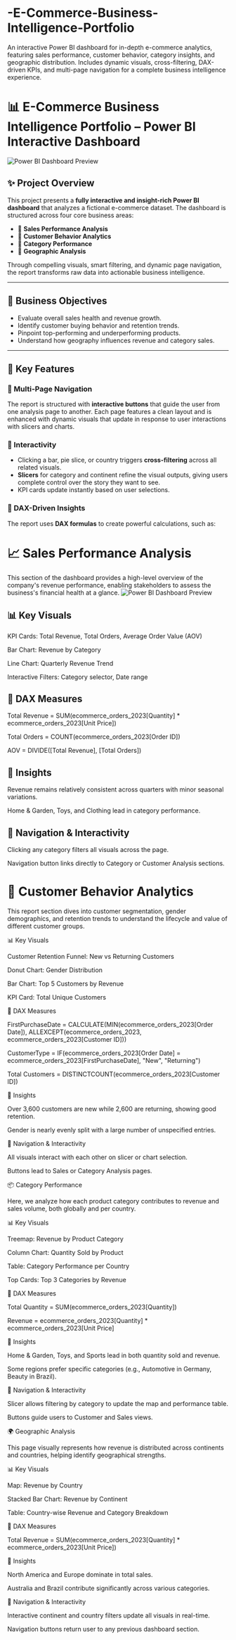 # -E-Commerce-Business-Intelligence-Portfolio
An interactive Power BI dashboard for in-depth e-commerce analytics, featuring sales performance, customer behavior, category insights, and geographic distribution. Includes dynamic visuals, cross-filtering, DAX-driven KPIs, and multi-page navigation for a complete business intelligence experience.

# 📊 E-Commerce Business Intelligence Portfolio – Power BI Interactive Dashboard

![Power BI Dashboard Preview](./Visuals/Category_Performance.png)


## ✨ Project Overview

This project presents a **fully interactive and insight-rich Power BI dashboard** that analyzes a fictional e-commerce dataset. The dashboard is structured across four core business areas:

- 🔹 **Sales Performance Analysis**
- 🔹 **Customer Behavior Analytics**
- 🔹 **Category Performance**
- 🔹 **Geographic Analysis**

Through compelling visuals, smart filtering, and dynamic page navigation, the report transforms raw data into actionable business intelligence.

---

## 🧠 Business Objectives

- Evaluate overall sales health and revenue growth.
- Identify customer buying behavior and retention trends.
- Pinpoint top-performing and underperforming products.
- Understand how geography influences revenue and category sales.

---

## 📌 Key Features

### 📁 Multi-Page Navigation
The report is structured with **interactive buttons** that guide the user from one analysis page to another. Each page features a clean layout and is enhanced with dynamic visuals that update in response to user interactions with slicers and charts.

### 🧩 Interactivity
- Clicking a bar, pie slice, or country triggers **cross-filtering** across all related visuals.
- **Slicers** for category and continent refine the visual outputs, giving users complete control over the story they want to see.
- KPI cards update instantly based on user selections.

### 🧪 DAX-Driven Insights

The report uses **DAX formulas** to create powerful calculations, such as:



# 📈 Sales Performance Analysis

This section of the dashboard provides a high-level overview of the company's revenue performance, enabling stakeholders to assess the business's financial health at a glance.
![Power BI Dashboard Preview](./Visuals/Sales_Performance_Analysis.png)

## 📊 Key Visuals

KPI Cards: Total Revenue, Total Orders, Average Order Value (AOV)

Bar Chart: Revenue by Category

Line Chart: Quarterly Revenue Trend

Interactive Filters: Category selector, Date range

## 🧠 DAX Measures

Total Revenue = SUM(ecommerce_orders_2023[Quantity] * ecommerce_orders_2023[Unit Price])

Total Orders = COUNT(ecommerce_orders_2023[Order ID])

AOV = DIVIDE([Total Revenue], [Total Orders])

## 📌 Insights

Revenue remains relatively consistent across quarters with minor seasonal variations.

Home & Garden, Toys, and Clothing lead in category performance.

## 🧭 Navigation & Interactivity

Clicking any category filters all visuals across the page.

Navigation button links directly to Category or Customer Analysis sections.

# 👤 Customer Behavior Analytics

This report section dives into customer segmentation, gender demographics, and retention trends to understand the lifecycle and value of different customer groups.

📊 Key Visuals

Customer Retention Funnel: New vs Returning Customers

Donut Chart: Gender Distribution

Bar Chart: Top 5 Customers by Revenue

KPI Card: Total Unique Customers

🧠 DAX Measures

FirstPurchaseDate = CALCULATE(MIN(ecommerce_orders_2023[Order Date]), ALLEXCEPT(ecommerce_orders_2023, ecommerce_orders_2023[Customer ID]))

CustomerType = IF(ecommerce_orders_2023[Order Date] = ecommerce_orders_2023[FirstPurchaseDate], "New", "Returning")

Total Customers = DISTINCTCOUNT(ecommerce_orders_2023[Customer ID])

📌 Insights

Over 3,600 customers are new while 2,600 are returning, showing good retention.

Gender is nearly evenly split with a large number of unspecified entries.

🧭 Navigation & Interactivity

All visuals interact with each other on slicer or chart selection.

Buttons lead to Sales or Category Analysis pages.

📦 Category Performance

Here, we analyze how each product category contributes to revenue and sales volume, both globally and per country.

📊 Key Visuals

Treemap: Revenue by Product Category

Column Chart: Quantity Sold by Product

Table: Category Performance per Country

Top Cards: Top 3 Categories by Revenue

🧠 DAX Measures

Total Quantity = SUM(ecommerce_orders_2023[Quantity])

Revenue = ecommerce_orders_2023[Quantity] * ecommerce_orders_2023[Unit Price]

📌 Insights

Home & Garden, Toys, and Sports lead in both quantity sold and revenue.

Some regions prefer specific categories (e.g., Automotive in Germany, Beauty in Brazil).

🧭 Navigation & Interactivity

Slicer allows filtering by category to update the map and performance table.

Buttons guide users to Customer and Sales views.

🌍 Geographic Analysis

This page visually represents how revenue is distributed across continents and countries, helping identify geographical strengths.

📊 Key Visuals

Map: Revenue by Country

Stacked Bar Chart: Revenue by Continent

Table: Country-wise Revenue and Category Breakdown

🧠 DAX Measures

Total Revenue = SUM(ecommerce_orders_2023[Quantity] * ecommerce_orders_2023[Unit Price])

📌 Insights

North America and Europe dominate in total sales.

Australia and Brazil contribute significantly across various categories.

🧭 Navigation & Interactivity

Interactive continent and country filters update all visuals in real-time.

Navigation buttons return user to any previous dashboard section.

